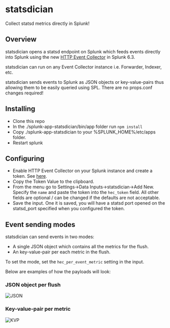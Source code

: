 statsdician
===========

Collect statsd metrics directly in Splunk!

## Overview
statsdician opens a statsd endpoint on Splunk which feeds events directly into Splunk using the new [HTTP Event Collector](http://dev.splunk.com/view/event-collector/SP-CAAAE6M) in Splunk 6.3.

statsdician can run on any Event Collector instance i.e. Forwarder, Indexer, etc.

statsdician sends events to Splunk as JSON objects or key-value-pairs thus allowing them to be easily queried using SPL. There are no props.conf changes required!

## Installing 
* Clone this repo
* In the ./splunk-app-statsdician/bin/app folder run `npm install`
* Copy ./splunk-app-statsdician to your %SPLUNK_HOME%/etc/apps folder. 
* Restart splunk

## Configuring
* Enable HTTP Event Collector on your Splunk instance and create a token. See [here](http://docs.splunk.com/Documentation/Splunk/6.3.0/Data/UsetheHTTPEventCollector).
* Copy the Token Value to the clipboard.
* From the menu go to Settings->Data Inputs->statsdician->Add New. Specify the `name` and paste the token into the `hec_token` field. All other fields are optional / can be changed if the defaults are not acceptable.
* Save the input. One it is saved, you will have a statsd port opened on the statsd_port specified when you configured the token.

## Event sending modes
statsdician can send events in two modes:

* A single JSON object which contains all the metrics for the flush.
* An key-value-pair per each metric in the flush.

To set the mode, set the `hec_per_event_metric` setting in the input.

Below are examples of how the payloads will look:

### JSON object per flush
![JSON](https://raw.githubusercontent.com/splunk/splunk-app-statsdician/images/JSON.jpeg)

### Key-value-pair per metric
![KVP](https://raw.githubusercontent.com/splunk/splunk-app-statsdician/images/kvp.jpeg)


